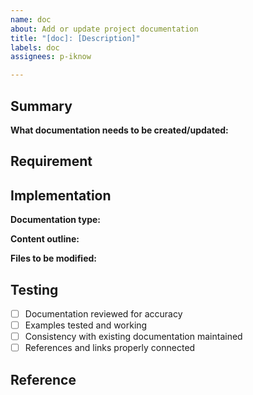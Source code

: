 ```yaml
---
name: doc
about: Add or update project documentation
title: "[doc]: [Description]"
labels: doc
assignees: p-iknow

---
```


## Summary

**What documentation needs to be created/updated:**

## Requirement

## Implementation

**Documentation type:**

**Content outline:**

**Files to be modified:**

## Testing
- [ ] Documentation reviewed for accuracy
- [ ] Examples tested and working
- [ ] Consistency with existing documentation maintained
- [ ] References and links properly connected

## Reference
